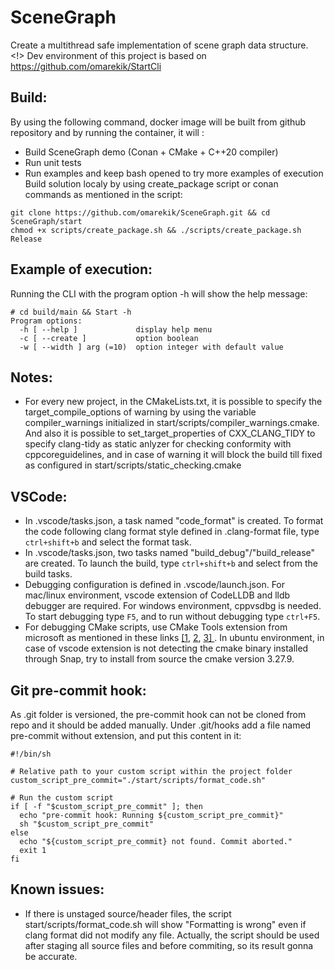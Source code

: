 # SceneGraph
Create a multithread safe implementation of scene graph data structure.  
<!> Dev environment of this project is based on https://github.com/omarekik/StartCli

## Build:
By using the following command, docker image will be built from github repository and by running the container, it will : 
 * Build SceneGraph demo (Conan + CMake + C++20 compiler)
 * Run unit tests
 * Run examples and keep bash opened to try more examples of execution
Build solution localy by using create_package script or conan commands as mentioned in the script: 
```
git clone https://github.com/omarekik/SceneGraph.git && cd SceneGraph/start
chmod +x scripts/create_package.sh && ./scripts/create_package.sh Release
```
## Example of execution:
Running the CLI with the program option -h will show the help message:
```console
# cd build/main && Start -h
Program options:
  -h [ --help ]             display help menu
  -c [ --create ]           option boolean
  -w [ --width ] arg (=10)  option integer with default value

```

## Notes:
 * For every new project, in the CMakeLists.txt, it is possible to specify the target_compile_options of warning by using the variable compiler_warnings initialized in start/scripts/compiler_warnings.cmake. And also it is possible to set_target_properties of CXX_CLANG_TIDY to specify clang-tidy as static anlyzer for checking conformity with cppcoreguidelines, and in case of warning it will block the build till fixed as configured in start/scripts/static_checking.cmake

## VSCode:
 * In .vscode/tasks.json, a task named "code_format" is created. To format the code following clang format style defined in .clang-format file, type `ctrl+shift+b` and select the format task.
 * In .vscode/tasks.json, two tasks named "build_debug"/"build_release" are created. To launch the build, type `ctrl+shift+b` and select from the build tasks. 
 * Debugging configuration is defined in .vscode/launch.json. For mac/linux environment, vscode extension of CodeLLDB and lldb debugger are required. For windows environment, cppvsdbg is needed. To start debugging type `F5`, and to run without debugging type `ctrl+F5`.  
 * For debugging CMake scripts, use CMake Tools extension from microsoft as mentioned in these links [\[1](https://devblogs.microsoft.com/cppblog/introducing-cmake-debugger-in-vs-code-debug-your-cmake-scripts-using-open-source-cmake-debugger/), [2](https://github.com/microsoft/vscode-cmake-tools/blob/main/docs/debug.md), [3\]
](https://devblogs.microsoft.com/cppblog/debug-vcpkg-portfiles-in-cmake-script-mode-with-visual-studio-code/). In ubuntu environment, in case of vscode extension is not detecting the cmake binary installed through Snap, try to install from source the cmake version 3.27.9.  

## Git pre-commit hook:
As .git folder is versioned, the pre-commit hook can not be cloned from repo and it should be added manually. Under .git/hooks add a file named pre-commit without extension, and put this content in it:  
```
#!/bin/sh

# Relative path to your custom script within the project folder
custom_script_pre_commit="./start/scripts/format_code.sh"

# Run the custom script
if [ -f "$custom_script_pre_commit" ]; then
  echo "pre-commit hook: Running ${custom_script_pre_commit}"
  sh "$custom_script_pre_commit"
else
  echo "${custom_script_pre_commit} not found. Commit aborted."
  exit 1
fi
```  

## Known issues:
 * If there is unstaged source/header files, the script start/scripts/format_code.sh will show "Formatting is wrong" even if clang format did not modify any file. Actually, the script should be used after staging all source files and before commiting, so its result gonna be accurate.

